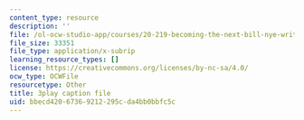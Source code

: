 ```yaml
---
content_type: resource
description: ''
file: /ol-ocw-studio-app/courses/20-219-becoming-the-next-bill-nye-writing-and-hosting-the-educational-show-january-iap-2015/bbecd42067369212295cda4bb0bbfc5c_aHygKFodPKg.srt
file_size: 33351
file_type: application/x-subrip
learning_resource_types: []
license: https://creativecommons.org/licenses/by-nc-sa/4.0/
ocw_type: OCWFile
resourcetype: Other
title: 3play caption file
uid: bbecd420-6736-9212-295c-da4bb0bbfc5c
---
```

